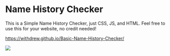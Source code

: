 # Name History Checker

This is a Simple Name History Checker, just CSS, JS, and HTML. Feel free to use this for your website, no credit needed!

https://withdrew.github.io/Basic-Name-History-Checker/

![](https://user-images.githubusercontent.com/52789876/114482162-1ef9ee00-9bd4-11eb-9006-b54c55b77fb0.PNG)
